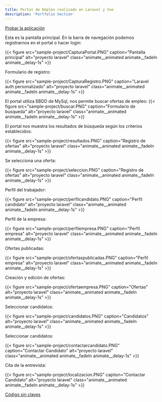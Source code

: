 ```yaml
---
title: Portal de Empleo realizado en Laravel y Vue
description: 'Portfolio Section'
---
```



[Probar la aplicación](https://pedro-manuel-cubo-laravelvue.herokuapp.com/)

Esta es la pantalla principal. En la barra de navegación podemos registrarnos en el portal o hacer login:

{{< figure src="sample-project/CapturaPortal.PNG" caption="Pantalla principal" alt="proyecto laravel" class="animate__animated animate__fadeIn animate__delay-1s" >}}

Formulario de registro: 

{{< figure src="sample-project/CapturaRegistro.PNG" caption="Laravel auth personalizado" alt="proyecto laravel" class="animate__animated animate__fadeIn animate__delay-1s" >}}

El portal utiliza BBDD de MySql, nos permite buscar ofertas de empleo:
{{< figure src="sample-project/buscar.PNG" caption="Formulario de busqueda" alt="proyecto laravel" class="animate__animated animate__fadeIn animate__delay-1s" >}}

El portal nos muestra los resultados de búsqueda según los criterios establecidos:

{{< figure src="sample-project/resultados.PNG" caption="Registro de ofertas" alt="proyecto laravel" class="animate__animated animate__fadeIn animate__delay-1s" >}}

Se selecciona una oferta:

{{< figure src="sample-project/seleccion.PNG" caption="Registro de ofertas" alt="proyecto laravel" class="animate__animated animate__fadeIn animate__delay-1s" >}}

Perfil del trabajador:

{{< figure src="sample-project/perfilcandidato.PNG" caption="Perfil candidato" alt="proyecto laravel" class="animate__animated animate__fadeIn animate__delay-1s" >}}

Perfil de la empresa:

{{< figure src="sample-project/perfilempresa.PNG" caption="Perfil empresa" alt="proyecto laravel" class="animate__animated animate__fadeIn animate__delay-1s" >}}

Ofertas publicadas:

{{< figure src="sample-project/ofertaspublicadas.PNG" caption="Perfil empresa" alt="proyecto laravel" class="animate__animated animate__fadeIn animate__delay-1s" >}}

Creación y edición de ofertas:

{{< figure src="sample-project/ofertaempresa.PNG" caption="Ofertas" alt="proyecto laravel" class="animate__animated animate__fadeIn animate__delay-1s" >}}

Seleccionar candidatos:

{{< figure src="sample-project/candidatos.PNG" caption="Candidatos" alt="proyecto laravel" class="animate__animated animate__fadeIn animate__delay-1s" >}}

Seleccionar candidatos:

{{< figure src="sample-project/contactarcandidato.PNG" caption="Contactar Candidato" alt="proyecto laravel" class="animate__animated animate__fadeIn animate__delay-1s" >}}

Cita de la entrevista:

{{< figure src="sample-project/localizacion.PNG" caption="Contactar Candidato" alt="proyecto laravel" class="animate__animated animate__fadeIn animate__delay-1s" >}}



[Código sin claves](https://www.dropbox.com/s/8zqho1amtsyji1g/LaravelPortalDeEmpleo-master.zip?dl=0)
